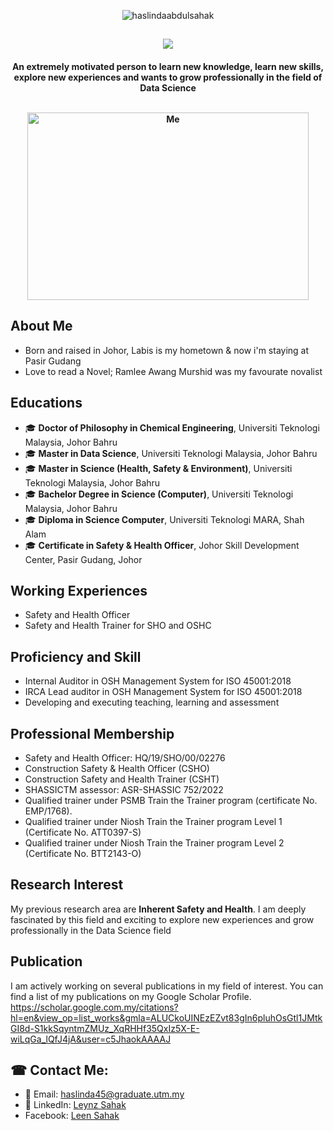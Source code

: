 <p align="center"> <img src="https://komarev.com/ghpvc/?username=haslindaabdulsahak&label=Profile%20views&color=0e75b6&style=flat" alt="haslindaabdulsahak" /> </p>

<h2 align="center">
    <img src="https://readme-typing-svg.herokuapp.com/?font=Righteous&size=35&center=true&vCenter=true&width=700&height=70&duration=4000&lines=Hello+World!+This+is+Leynz+Sahak" />
</h2>

<h4 align="center">An extremely motivated person to learn new knowledge, learn new skills, explore new experiences and wants to grow professionally in the field of Data Science<br>
<br>  
<p align="center">
  <img src="https://avatars.githubusercontent.com/u/184810828?s=400&u=fa200afb5040a74d8d2cfef355a485c639e180a1&v=4" alt="Me" width= "450" height="300" />
</p>


## About Me
- Born and raised in Johor, Labis is my hometown & now i'm staying at Pasir Gudang
- Love to read a Novel; Ramlee Awang Murshid was my favourate novalist

## Educations
- 🎓 **Doctor of Philosophy in Chemical Engineering**, Universiti Teknologi Malaysia,  Johor Bahru
- 🎓 **Master in Data Science**, Universiti Teknologi Malaysia,  Johor Bahru
- 🎓 **Master in Science (Health, Safety & Environment)**, Universiti Teknologi Malaysia,  Johor Bahru
- 🎓 **Bachelor Degree in Science (Computer)**, Universiti Teknologi Malaysia, Johor Bahru
- 🎓 **Diploma in Science Computer**, Universiti Teknologi MARA, Shah Alam
- 🎓 **Certificate in Safety & Health Officer**, Johor Skill Development Center, Pasir Gudang, Johor

## Working Experiences
- Safety and Health Officer
- Safety and Health Trainer for SHO and OSHC

## Proficiency and Skill
- Internal Auditor in OSH Management System for ISO 45001:2018 
- IRCA Lead auditor in OSH Management System for ISO 45001:2018
- Developing and executing teaching, learning and assessment

## Professional Membership
- Safety and Health Officer: HQ/19/SHO/00/02276
- Construction Safety & Health Officer (CSHO)
- Construction Safety and Health Trainer (CSHT)
- SHASSICTM assessor: ASR-SHASSIC 752/2022	
- Qualified trainer under PSMB Train the Trainer program (certificate No. EMP/1768). 
- Qualified trainer under Niosh Train the Trainer program Level 1 (Certificate No. ATT0397-S)
- Qualified trainer under Niosh Train the Trainer program Level 2 (Certificate No. BTT2143-O)

## Research Interest
My previous research area are **Inherent Safety and Health**. I am deeply fascinated by this field and exciting to explore new experiences and grow professionally in the Data Science field 

## Publication
I am actively working on several publications in my field of interest. You can find a list of my publications on my Google Scholar Profile. https://scholar.google.com.my/citations?hl=en&view_op=list_works&gmla=ALUCkoUINEzEZvt83gIn6pluhOsGtl1JMtkGI8d-S1kkSqyntmZMUz_XqRHHf35QxIz5X-E-wiLqGa_lQfJ4jA&user=c5JhaokAAAAJ

## ☎︎ Contact Me:
* 📩 Email: haslinda45@graduate.utm.my
* 🔗 LinkedIn: [Leynz Sahak](https://www.linkedin.com/in/haslinda-abdul-sahak-9ab378267/)
* Facebook: [Leen Sahak](https://www.facebook.com/leensahak)
